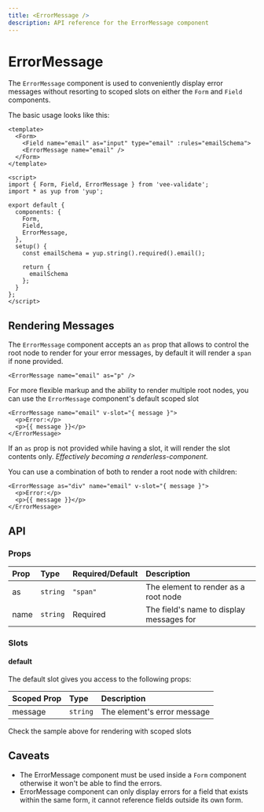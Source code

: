 ```yaml
---
title: <ErrorMessage />
description: API reference for the ErrorMessage component
---
```


# ErrorMessage

The `ErrorMessage` component is used to conveniently display error messages without resorting to scoped slots on either the `Form` and `Field` components.

The basic usage looks like this:

```vue
<template>
  <Form>
    <Field name="email" as="input" type="email" :rules="emailSchema">
    <ErrorMessage name="email" />
  </Form>
</template>

<script>
import { Form, Field, ErrorMessage } from 'vee-validate';
import * as yup from 'yup';

export default {
  components: {
    Form,
    Field,
    ErrorMessage,
  },
  setup() {
    const emailSchema = yup.string().required().email();

    return {
      emailSchema
    };
  }
};
</script>
```

## Rendering Messages

The `ErrorMessage` component accepts an `as` prop that allows to control the root node to render for your error messages, by default it will render a `span` if none provided.

```vue
<ErrorMessage name="email" as="p" />
```

For more flexible markup and the ability to render multiple root nodes, you can use the `ErrorMessage` component's default scoped slot

```vue
<ErrorMessage name="email" v-slot="{ message }">
  <p>Error:</p>
  <p>{{ message }}</p>
</ErrorMessage>
```

If an `as` prop is not provided while having a slot, it will render the slot contents only. _Effectively becoming a renderless-component._

You can use a combination of both to render a root node with children:

```vue
<ErrorMessage as="div" name="email" v-slot="{ message }">
  <p>Error:</p>
  <p>{{ message }}</p>
</ErrorMessage>
```

## API

### Props

| Prop | Type     | Required/Default | Description                              |
| :--- | :------- | :--------------- | :--------------------------------------- |
| as   | `string` | `"span"`         | The element to render as a root node     |
| name | `string` | Required         | The field's name to display messages for |

### Slots

#### default

The default slot gives you access to the following props:

| Scoped Prop | Type     | Description                 |
| :---------- | :------- | :-------------------------- |
| message     | `string` | The element's error message |

Check the sample above for rendering with scoped slots

## Caveats

- The ErrorMessage component must be used inside a `Form` component otherwise it won't be able to find the errors.
- ErrorMessage component can only display errors for a field that exists within the same form, it cannot reference fields outside its own form.
